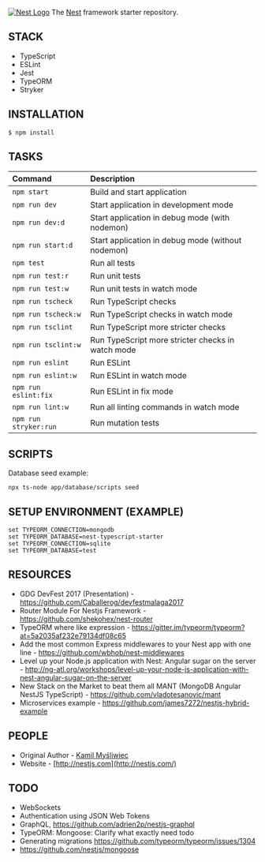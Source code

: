 [![Nest Logo](http://kamilmysliwiec.com/public/nest-logo.png)](http://nestjs.com/)
The [Nest](https://github.com/unlight/nest-typescript-starter) framework starter repository. 

STACK
---
* TypeScript
* ESLint
* Jest
* TypeORM
* Stryker

INSTALLATION
---
```
$ npm install
```

TASKS
---
| Command               | Description                                       |
|:----------------------|:--------------------------------------------------|
| `npm start`           | Build and start application                       |
| `npm run dev`         | Start application in development mode             |
| `npm run dev:d`       | Start application in debug mode (with nodemon)    |
| `npm run start:d`     | Start application in debug mode (without nodemon) |
| `npm test`            | Run all tests                                     |
| `npm run test:r`      | Run unit tests                                    |
| `npm run test:w`      | Run unit tests in watch mode                      |
| `npm run tscheck`     | Run TypeScript checks                             |
| `npm run tscheck:w`   | Run TypeScript checks in watch mode               |
| `npm run tsclint`     | Run TypeScript more stricter checks               |
| `npm run tsclint:w`   | Run TypeScript more stricter checks in watch mode |
| `npm run eslint`      | Run ESLint                                        |
| `npm run eslint:w`    | Run ESLint in watch mode                          |
| `npm run eslint:fix`  | Run ESLint in fix mode                            |
| `npm run lint:w`      | Run all linting commands in watch mode            |
| `npm run stryker:run` | Run mutation tests                                |


SCRIPTS
---
Database seed example:
```
npx ts-node app/database/scripts seed
```

SETUP ENVIRONMENT (EXAMPLE)
---
```
set TYPEORM_CONNECTION=mongodb
set TYPEORM_DATABASE=nest-typescript-starter
set TYPEORM_CONNECTION=sqlite
set TYPEORM_DATABASE=test
```

RESOURCES
---
* GDG DevFest 2017 (Presentation) - https://github.com/Caballerog/devfestmalaga2017
* Router Module For Nestjs Framework - https://github.com/shekohex/nest-router
* TypeORM where like expression - https://gitter.im/typeorm/typeorm?at=5a2035af232e79134df08c65
* Add the most common Express middlewares to your Nest app with one line - https://github.com/wbhob/nest-middlewares
* Level up your Node.js application with Nest: Angular sugar on the server - http://ng-atl.org/workshops/level-up-your-node-js-application-with-nest-angular-sugar-on-the-server
* New Stack on the Market to beat them all MANT (MongoDB Angular NestJS TypeScript) - https://github.com/vladotesanovic/mant
* Microservices example - https://github.com/james7272/nestjs-hybrid-example

PEOPLE
---
- Original Author - [Kamil Myśliwiec](http://kamilmysliwiec.com)
- Website - [http://nestjs.com](http://nestjs.com/)

TODO
---
* WebSockets
* Authentication using JSON Web Tokens
* GraphQL, https://github.com/adrien2p/nestjs-graphql
* TypeORM: Mongoose: Clarify what exactly need todo
* Generating migrations https://github.com/typeorm/typeorm/issues/1304
* https://github.com/nestjs/mongoose
